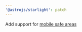 ```yaml
---
'@astrojs/starlight': patch
---
```


Add support for [mobile safe areas](https://webkit.org/blog/7929/designing-websites-for-iphone-x/)
